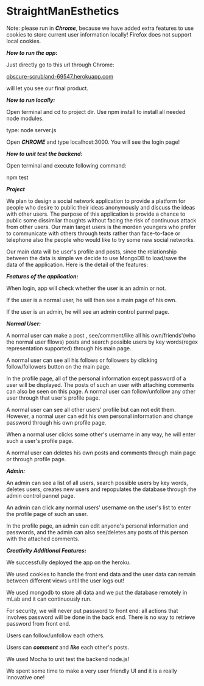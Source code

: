 # StraightManEsthetics
Note: please run in ***Chrome***, because we have added extra features to use cookies to store current user information locally! Firefox does not support local cookies.

***How to run the app:***

Just directly go to this url through Chrome:

[obscure-scrubland-69547.herokuapp.com](obscure-scrubland-69547.herokuapp.com/)

will let you see our final product.


***How to run locally:***

Open terminal and cd to project dir. Use npm install to install all needed node modules.

type: node server.js

Open ***CHROME*** and type localhost:3000. You will see the login page!


***How to unit test the backend:***


Open terminal and execute following command:

npm test


***Project***


We plan to design a social network application to provide a platform for people who desire to public their ideas anonymously and discuss the ideas with other users. The purpose of this application is provide a chance to public some dissimliar thoughts without facing the risk of continuous attack from other users. Our main target users is the morden youngers who prefer to communicate with others through texts rather than face-to-face or telephone also the people who would like to try some new social networks.



Our main data will be user's profile and posts, since the relationship between the data is simple we decide to use MongoDB to load/save the data of the application. Here is the detail of the features:



***Features of the application:***

When login, app will check whether the user is an admin or not.



If the user is a normal user, he will then see a main page of his own.

If the user is an admin, he will see an admin control pannel page.



***Normal User:***

A normal user can make a post , see/comment/like all his own/friends'(who the normal user fllows) posts and search possible users by key words(regex representation supported) through his main page.


A normal user can see all his follows or followers by clicking follow/followers button on the main page.


In the profile page, all of the personal information except password of a user will be displayed. The posts of such an user with attaching comments can also be seen on this page. A normal user can follow/unfollow any other user through that user's profile page.


A normal user can see all other users' profile but can not edit them. However, a normal user can edit his own personal information and change password through his own profile page.


When a normal user clicks some other's username in any way, he will enter such a user's profile page.


A normal user can deletes his own posts and comments through main page or through profile page.



***Admin:***

An admin can see a list of all users, search possible users by key words, deletes users, creates new users and repopulates the database through the admin control pannel page.


An admin can click any normal users' username on the user's list to enter the profile page of such an user. 


In the profile page, an admin can edit anyone's personal information and passwords, and the admin can also see/deletes any posts of this person with the attached comments.



***Creativity Additional Features:***


We successfully deployed the app on the heroku.


We used cookies to handle the front end data and the user data can remain  between different views until the user logs out!


We used mongodb to store all data and we put the database remotely in mLab and it can continuously run.


For security, we will never put password to front end: all actions that involves password will be done in the back end. There is no way to retrieve password from front end.


Users can follow/unfollow each others.


Users can ***comment*** and ***like*** each other's posts.


We used Mocha to unit test the backend node.js!


We spent some time to make a very user friendly UI and it is a really innovative one!
